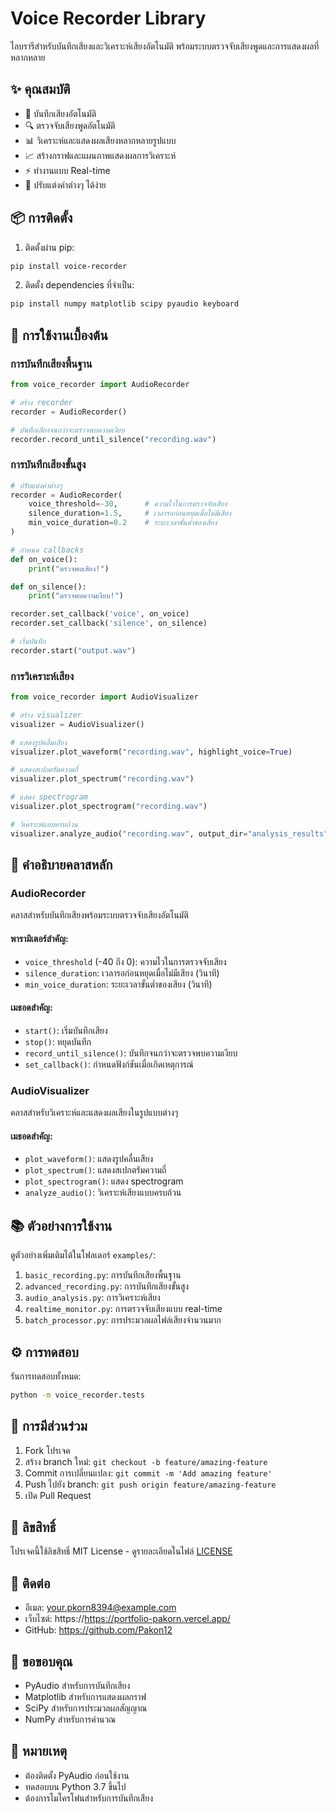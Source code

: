 # Voice Recorder Library

ไลบรารีสำหรับบันทึกเสียงและวิเคราะห์เสียงอัตโนมัติ พร้อมระบบตรวจจับเสียงพูดและการแสดงผลที่หลากหลาย

## ✨ คุณสมบัติ

- 🎤 บันทึกเสียงอัตโนมัติ
- 🔍 ตรวจจับเสียงพูดอัตโนมัติ
- 📊 วิเคราะห์และแสดงผลเสียงหลากหลายรูปแบบ
- 📈 สร้างกราฟและแผนภาพแสดงผลการวิเคราะห์
- ⚡ ทำงานแบบ Real-time
- 🔧 ปรับแต่งค่าต่างๆ ได้ง่าย

## 📦 การติดตั้ง

1. ติดตั้งผ่าน pip:
```bash
pip install voice-recorder
```

2. ติดตั้ง dependencies ที่จำเป็น:
```bash
pip install numpy matplotlib scipy pyaudio keyboard
```

## 🚀 การใช้งานเบื้องต้น

### การบันทึกเสียงพื้นฐาน

```python
from voice_recorder import AudioRecorder

# สร้าง recorder
recorder = AudioRecorder()

# บันทึกเสียงจนกว่าจะตรวจพบความเงียบ
recorder.record_until_silence("recording.wav")
```

### การบันทึกเสียงขั้นสูง

```python
# ปรับแต่งค่าต่างๆ
recorder = AudioRecorder(
    voice_threshold=-30,      # ความไวในการตรวจจับเสียง
    silence_duration=1.5,     # เวลารอก่อนหยุดเมื่อไม่มีเสียง
    min_voice_duration=0.2    # ระยะเวลาขั้นต่ำของเสียง
)

# กำหนด callbacks
def on_voice():
    print("ตรวจพบเสียง!")

def on_silence():
    print("ตรวจพบความเงียบ!")

recorder.set_callback('voice', on_voice)
recorder.set_callback('silence', on_silence)

# เริ่มบันทึก
recorder.start("output.wav")
```

### การวิเคราะห์เสียง

```python
from voice_recorder import AudioVisualizer

# สร้าง visualizer
visualizer = AudioVisualizer()

# แสดงรูปคลื่นเสียง
visualizer.plot_waveform("recording.wav", highlight_voice=True)

# แสดงสเปกตรัมความถี่
visualizer.plot_spectrum("recording.wav")

# แสดง spectrogram
visualizer.plot_spectrogram("recording.wav")

# วิเคราะห์แบบครบถ้วน
visualizer.analyze_audio("recording.wav", output_dir="analysis_results")
```

## 📝 คำอธิบายคลาสหลัก

### AudioRecorder

คลาสสำหรับบันทึกเสียงพร้อมระบบตรวจจับเสียงอัตโนมัติ

#### พารามิเตอร์สำคัญ:
- `voice_threshold` (-40 ถึง 0): ความไวในการตรวจจับเสียง
- `silence_duration`: เวลารอก่อนหยุดเมื่อไม่มีเสียง (วินาที)
- `min_voice_duration`: ระยะเวลาขั้นต่ำของเสียง (วินาที)

#### เมธอดสำคัญ:
- `start()`: เริ่มบันทึกเสียง
- `stop()`: หยุดบันทึก
- `record_until_silence()`: บันทึกจนกว่าจะตรวจพบความเงียบ
- `set_callback()`: กำหนดฟังก์ชันเมื่อเกิดเหตุการณ์

### AudioVisualizer

คลาสสำหรับวิเคราะห์และแสดงผลเสียงในรูปแบบต่างๆ

#### เมธอดสำคัญ:
- `plot_waveform()`: แสดงรูปคลื่นเสียง
- `plot_spectrum()`: แสดงสเปกตรัมความถี่
- `plot_spectrogram()`: แสดง spectrogram
- `analyze_audio()`: วิเคราะห์เสียงแบบครบถ้วน

## 📚 ตัวอย่างการใช้งาน

ดูตัวอย่างเพิ่มเติมได้ในโฟลเดอร์ `examples/`:

1. `basic_recording.py`: การบันทึกเสียงพื้นฐาน
2. `advanced_recording.py`: การบันทึกเสียงขั้นสูง
3. `audio_analysis.py`: การวิเคราะห์เสียง
4. `realtime_monitor.py`: การตรวจจับเสียงแบบ real-time
5. `batch_processor.py`: การประมวลผลไฟล์เสียงจำนวนมาก

## ⚙️ การทดสอบ

รันการทดสอบทั้งหมด:
```bash
python -m voice_recorder.tests
```

## 🤝 การมีส่วนร่วม

1. Fork โปรเจค
2. สร้าง branch ใหม่: `git checkout -b feature/amazing-feature`
3. Commit การเปลี่ยนแปลง: `git commit -m 'Add amazing feature'`
4. Push ไปยัง branch: `git push origin feature/amazing-feature`
5. เปิด Pull Request

## 📄 ลิขสิทธิ์

โปรเจคนี้ใช้ลิขสิทธิ์ MIT License - ดูรายละเอียดในไฟล์ [LICENSE](LICENSE)

## 📧 ติดต่อ

- อีเมล: your.pkorn8394@example.com
- เว็บไซต์: https://https://portfolio-pakorn.vercel.app/
- GitHub: https://github.com/Pakon12
## 🙏 ขอขอบคุณ

- PyAudio สำหรับการบันทึกเสียง
- Matplotlib สำหรับการแสดงผลกราฟ
- SciPy สำหรับการประมวลผลสัญญาณ
- NumPy สำหรับการคำนวณ

## 📝 หมายเหตุ

- ต้องติดตั้ง PyAudio ก่อนใช้งาน
- ทดสอบบน Python 3.7 ขึ้นไป
- ต้องการไมโครโฟนสำหรับการบันทึกเสียง